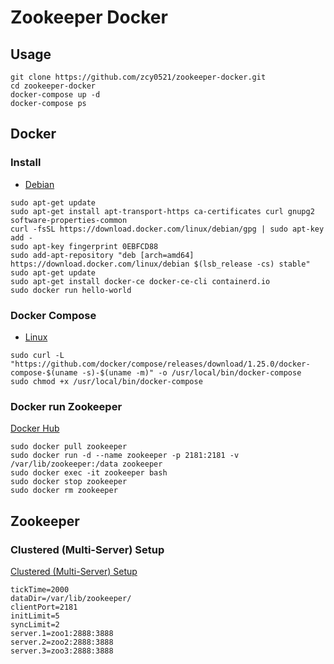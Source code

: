 # Zookeeper Docker

## Usage

```shell script
git clone https://github.com/zcy0521/zookeeper-docker.git
cd zookeeper-docker
docker-compose up -d
docker-compose ps
```

## Docker

### Install

- [Debian](https://docs.docker.com/install/linux/docker-ce/debian)

```shell script
sudo apt-get update
sudo apt-get install apt-transport-https ca-certificates curl gnupg2 software-properties-common
curl -fsSL https://download.docker.com/linux/debian/gpg | sudo apt-key add -
sudo apt-key fingerprint 0EBFCD88
sudo add-apt-repository "deb [arch=amd64] https://download.docker.com/linux/debian $(lsb_release -cs) stable"
sudo apt-get update
sudo apt-get install docker-ce docker-ce-cli containerd.io
sudo docker run hello-world
```
  
### Docker Compose

- [Linux](https://docs.docker.com/compose/install/#install-compose-on-linux-systems)

```shell script
sudo curl -L "https://github.com/docker/compose/releases/download/1.25.0/docker-compose-$(uname -s)-$(uname -m)" -o /usr/local/bin/docker-compose
sudo chmod +x /usr/local/bin/docker-compose
```

### Docker run Zookeeper

[Docker Hub](https://hub.docker.com/_/zookeeper)

```shell script
sudo docker pull zookeeper
sudo docker run -d --name zookeeper -p 2181:2181 -v /var/lib/zookeeper:/data zookeeper
sudo docker exec -it zookeeper bash
sudo docker stop zookeeper
sudo docker rm zookeeper
```

## Zookeeper

### Clustered (Multi-Server) Setup

[Clustered (Multi-Server) Setup](https://zookeeper.apache.org/doc/current/zookeeperAdmin.html#sc_zkMulitServerSetup)

```
tickTime=2000
dataDir=/var/lib/zookeeper/
clientPort=2181
initLimit=5
syncLimit=2
server.1=zoo1:2888:3888
server.2=zoo2:2888:3888
server.3=zoo3:2888:3888
```
